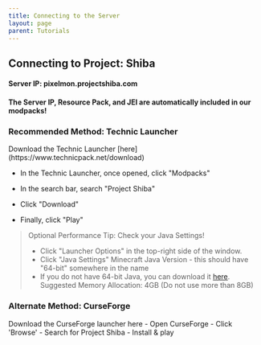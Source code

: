 ```yaml
---
title: Connecting to the Server
layout: page
parent: Tutorials
---
```


<h2 class="text-delta">Connecting to Project: Shiba</h2>
<h4>Server IP: pixelmon.projectshiba.com</h4>

<h4>The Server IP, Resource Pack, and JEI are automatically included in our modpacks!</h4>

<h3 class="text-delta">Recommended Method: Technic Launcher</h3>
Download the Technic Launcher [here](https://www.technicpack.net/download)

- In the Technic Launcher, once opened, click "Modpacks" 

- In the search bar, search "Project Shiba"

- Click "Download"

- Finally, click "Play"

> Optional Performance Tip: Check your Java Settings!
> - Click "Launcher Options" in the top-right side of the window.
> - Click "Java Settings"
> Minecraft Java Version - this should have "64-bit" somewhere in the name
> - If you do not have 64-bit Java, you can download it [here](https://www.java.com/en/download/manual.jsp).
>Suggested Memory Allocation: 4GB (Do not use more than 8GB)

<h3 class="text-delta">Alternate Method: CurseForge</h3>
Download the CurseForge launcher here
- Open CurseForge
- Click 'Browse'
- Search for Project Shiba
- Install & play